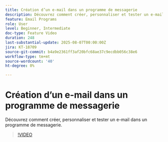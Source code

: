 ```yaml
---
title: Création d’un e-mail dans un programme de messagerie
description: Découvrez comment créer, personnaliser et tester un e-mail dans un programme de messagerie.
feature: Email Programs
role: User
level: Beginner, Intermediate
doc-type: Feature Video
duration: 248
last-substantial-update: 2025-08-07T00:00:00Z
jira: KT-18709
source-git-commit: b4a9e2361ff3af20bfc68ae37c9ecdbb056c38e6
workflow-type: tm+mt
source-wordcount: '40'
ht-degree: 0%

---
```



# Création d’un e-mail dans un programme de messagerie

Découvrez comment créer, personnaliser et tester un e-mail dans un programme de messagerie.

>[!VIDEO](https://video.tv.adobe.com/v/3470630/?learn=on&enablevpops)
